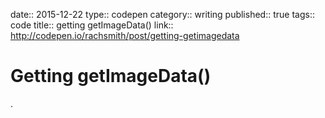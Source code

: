 date:: 2015-12-22
type:: codepen
category:: writing
published:: true
tags:: code
title:: getting getImageData()
link:: http://codepen.io/rachsmith/post/getting-getimagedata

# Getting getImageData()

.